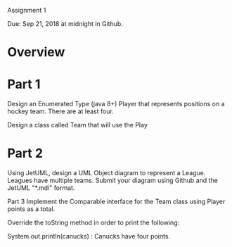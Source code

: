 Assignment 1

Due: Sep 21, 2018 at midnight in Github.

# Overview

# Part 1
Design an Enumerated Type (java 8+) Player that represents positions on a hockey team. There are at least four. 

Design a class called Team that will use the Play

# Part 2
Using JetUML, design a UML Object diagram to represent a League. Leagues have multiple teams. Submit your diagram using Github and the JetUML "*.mdl" format.  

Part 3 
Implement the Comparable interface for the Team class using Player points as a total. 

Override the toString method in order to print the following:

System.out.println(canucks)
: Canucks have four points.